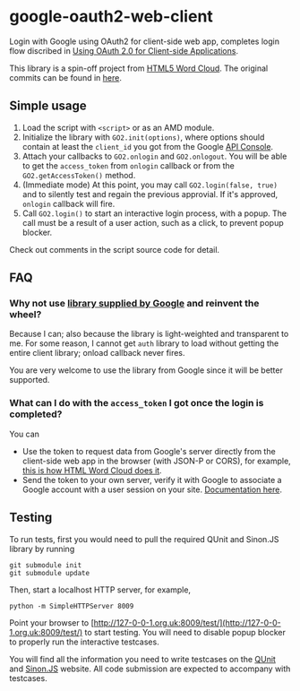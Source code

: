 # google-oauth2-web-client

Login with Google using OAuth2 for client-side web app, completes login flow discribed in [Using OAuth 2.0 for Client-side Applications](https://developers.google.com/accounts/docs/OAuth2UserAgent).

This library is a spin-off project from [HTML5 Word Cloud](https://github.com/timdream/wordcloud). The original commits can be found in [here](https://github.com/timdream/wordcloud/commits/master/go2.js).

## Simple usage

1. Load the script with `<script>` or as an AMD module.
2. Initialize the library with `GO2.init(options)`, where options should contain at least the `client_id` you got from the Google [API Console](https://code.google.com/apis/console#access).
3. Attach your callbacks to `GO2.onlogin` and `GO2.onlogout`. 
You will be able to get the `access_token` from `onlogin` callback or from the `GO2.getAccessToken()` method.
4. (Immediate mode) At this point, you may call `GO2.login(false, true)` and to silently test and regain the previous approvial. 
If it's approved, `onlogin` callback will fire.
5. Call `GO2.login()` to start an interactive login process, with a popup. 
The call must be a result of a user action, such as a click, to prevent popup blocker.

Check out comments in the script source code for detail.

## FAQ

### Why not use [library supplied by Google](https://code.google.com/p/google-api-javascript-client/wiki/Authentication) and reinvent the wheel?

Because I can; also because the library is light-weighted and transparent to me.
For some reason, I cannot get `auth` library to load without getting the entire client library; onload callback never fires.

You are very welcome to use the library from Google since it will be better supported.

### What can I do with the `access_token` I got once the login is completed?

You can

- Use the token to request data from Google's server directly from the client-side web app in the browser (with JSON-P or CORS), for example, [this is how HTML Word Cloud does it](https://github.com/timdream/wordcloud/blob/master/jquery.getcontent.js#L124).
- Send the token to your own server, verify it with Google to associate a Google account with a user session on your site. [Documentation here](https://developers.google.com/accounts/docs/OAuth2Login#validatingtoken).

## Testing

To run tests, first you would need to pull the required QUnit and Sinon.JS library by running

    git submodule init
    git submodule update
    
Then, start a localhost HTTP server, for example,

    python -m SimpleHTTPServer 8009
    
Point your browser to [http://127-0-0-1.org.uk:8009/test/](http://127-0-0-1.org.uk:8009/test/) to start testing. You will need to disable popup blocker to properly run the interactive testcases.

You will find all the information you need to write testcases on the [QUnit](http://qunitjs.com) and [Sinon.JS](http://sinonjs.org) website. All code submission are expected to accompany with testcases.